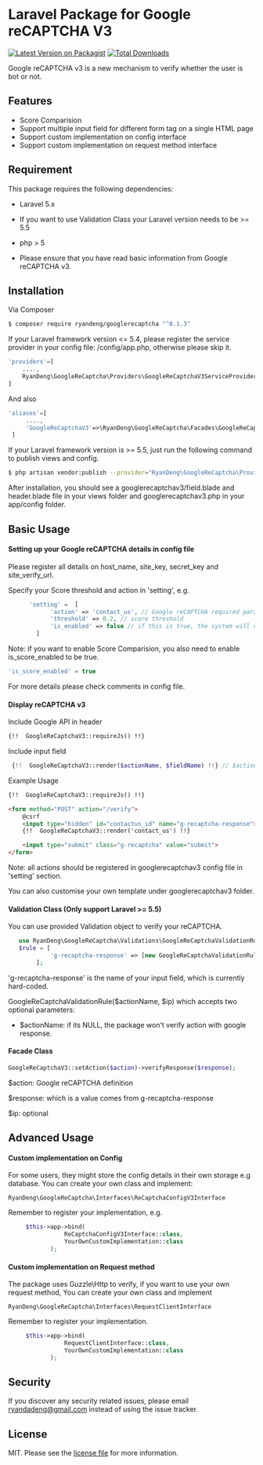 # Laravel Package for Google reCAPTCHA V3

[![Latest Version on Packagist][ico-version]][link-packagist]
[![Total Downloads][ico-downloads]][link-downloads]


Google reCAPTCHA v3 is a new mechanism to verify whether the user is bot or not.

## Features

- Score Comparision
- Support multiple input field for different form tag on a single HTML page
- Support custom implementation on config interface
- Support custom implementation on request method interface 

## Requirement

This package requires the following dependencies:

- Laravel 5.x 

- If you want to use Validation Class your Laravel version needs to be >= 5.5

- php > 5

- Please ensure that you have read basic information from Google reCAPTCHA v3.

## Installation


Via Composer

``` sh
$ composer require ryandeng/googlerecaptcha "^0.1.3"
```

If your Laravel framework version <= 5.4, please register the service provider in your config file: /config/app.php, otherwise please skip it.


``` php
'providers'=[
    ....,
    RyanDeng\GoogleReCaptcha\Providers\GoogleReCaptchaV3ServiceProvider::class
]
```

And also
``` php
'aliases'=[
     ....,
     'GoogleReCaptchaV3'=>\RyanDeng\GoogleReCaptcha\Facades\GoogleReCaptchaV3::class
 ]
```


If your Laravel framework version is >= 5.5, just run the following command to publish views and config.
```sh 
$ php artisan vendor:publish --provider="RyanDeng\GoogleReCaptcha\Providers\GoogleReCaptchaV3ServiceProvider"
```

After installation, you should see a googlerecaptchav3/field.blade and header.blade file in your views folder and googlerecaptchav3.php in your app/config folder.

## Basic Usage
#### Setting up your Google reCAPTCHA details in config file

Please register all details on host_name, site_key, secret_key and site_verify_url.

Specify your Score threshold and action in 'setting', e.g.
``` php
      'setting' =  [
            'action' => 'contact_us', // Google reCAPTCHA required paramater
            'threshold' => 0.2, // score threshold
            'is_enabled' => false // if this is true, the system will do score comparsion against your threshold for the action
        ]
```        
Note: if you want to enable Score Comparision, you also need to enable is_score_enabled to be true.
``` php
'is_score_enabled' = true
```   

For more details please check comments in config file.

#### Display reCAPTCHA v3

Include Google API in header

``` html  
{!!  GoogleReCaptchaV3::requireJs() !!}
```

Include input field

``` PHP  
 {!!  GoogleReCaptchaV3::render($actionName, $fieldName) !!} // $actionName is your google action, $fieldName is optional for input field name
```

Example Usage

``` html  
{!!  GoogleReCaptchaV3::requireJs() !!}

<form method="POST" action="/verify">
    @csrf
    <input type="hidden" id="contactus_id" name="g-recaptcha-response">
    {!!  GoogleReCaptchaV3::render('contact_us') !!}

    <input type="submit" class="g-recaptcha" value="submit">
</form>

```

Note: all actions should be registered in googlerecaptchav3 config file in 'setting' section. 

You can also customise your own template under googlerecaptchav3 folder.
   
#### Validation Class (Only support Laravel >= 5.5)
   
   You can use provided Validation object to verify your reCAPTCHA.
      
``` php
   use RyanDeng\GoogleReCaptcha\Validations\GoogleReCaptchaValidationRule
   $rule = [
            'g-recaptcha-response' => [new GoogleReCaptchaValidationRule('action_name')]
        ];
```

   'g-recaptcha-response' is the name of your input field, which is currently hard-coded.
   
   GoogleReCaptchaValidationRule($actionName, $ip) which accepts two optional parameters:
   -  $actionName: if its NULL, the package won't verify action with google response.
   
#### Facade Class


``` php
GoogleReCaptchaV3::setAction($action)->verifyResponse($response);
```

$action: Google reCAPTCHA definition

$response: which is a value comes from g-recaptcha-response

$ip: optional

## Advanced Usage

#### Custom implementation on Config
    
For some users, they might store the config details in their own storage e.g database. You can create your own class and implement:

```
RyanDeng\GoogleReCaptcha\Interfaces\ReCaptchaConfigV3Interface
```

Remember to register your implementation, e.g.

``` php
     $this->app->bind(
                ReCaptchaConfigV3Interface::class,
                YourOwnCustomImplementation::class
            );
```

#### Custom implementation on Request method

The package uses Guzzle\Http to verify, if you want to use your own request method, You can create your own class and implement 
```
RyanDeng\GoogleReCaptcha\Interfaces\RequestClientInterface
```

Remember to register your implementation.
``` php
     $this->app->bind(
                RequestClientInterface::class,
                YourOwnCustomImplementation::class
            );
```

## Security

If you discover any security related issues, please email ryandadeng@gmail.com instead of using the issue tracker.


## License

MIT. Please see the [license file](license.md) for more information.

[ico-version]: https://img.shields.io/packagist/v/ryandeng/googlerecaptcha.svg?style=flat-square
[ico-downloads]: https://img.shields.io/packagist/dt/ryandeng/googlerecaptcha.svg?style=flat-square
[ico-travis]: https://img.shields.io/travis/ryandeng/googlerecaptcha/master.svg?style=flat-square
[ico-styleci]: https://styleci.io/repos/12345678/shield

[link-packagist]: https://packagist.org/packages/ryandeng/googlerecaptcha
[link-downloads]: https://packagist.org/packages/ryandeng/googlerecaptcha
[link-author]: https://github.com/ryandadeng
